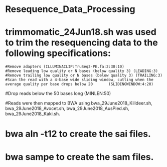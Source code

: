 # Resequence_Data_Processing

# trimmomatic_24Jun18.sh was used to trim the resequencing data to the following specifications:
    #Remove adapters (ILLUMINACLIP:TruSeq3-PE.fa:2:30:10)
    #Remove leading low quality or N bases (below quality 3) (LEADING:3)
    #Remove trailing low quality or N bases (below quality 3) (TRAILING:3)
    #Scan the read with a 4-base wide sliding window, cutting when the average quality per base drops below 20       (SLIDINGWINDOW:4:20)
#Drop reads below the 50 bases long (MINLEN:50)

#Reads were then mapped to BWA using bwa_29June2018_Killdeer.sh, bwa_29June2018_Avocet.sh, bwa_29June2018_AusPied.sh, bwa_29June2018_Kaki.sh. 
# bwa aln -t12 to create the sai files.
# bwa sampe to create the sam files.
